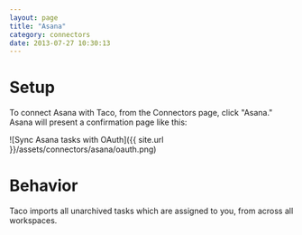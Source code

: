 ```yaml
---
layout: page
title: "Asana"
category: connectors
date: 2013-07-27 10:30:13
---
```


# Setup

To connect Asana with Taco, from the Connectors page, click "Asana."
Asana will present a confirmation page like this:

![Sync Asana tasks with OAuth]({{ site.url }}/assets/connectors/asana/oauth.png)


# Behavior

Taco imports all unarchived tasks which are assigned to you, from across
all workspaces.
